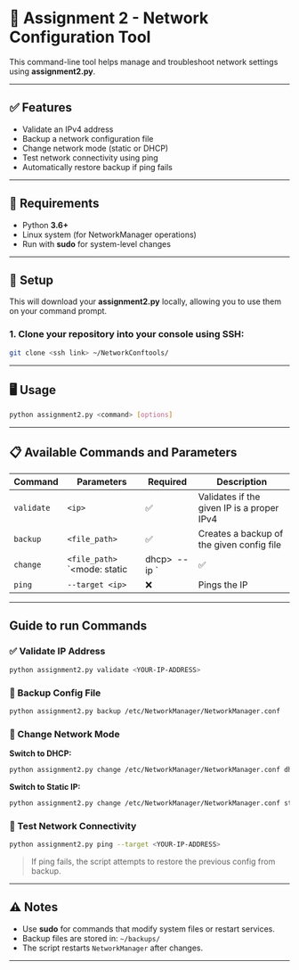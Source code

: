 # 📡 Assignment 2 - Network Configuration Tool

This command-line tool helps manage and troubleshoot network settings using **assignment2.py**.

---

## ✅ Features

- Validate an IPv4 address
- Backup a network configuration file
- Change network mode (static or DHCP)
- Test network connectivity using ping
- Automatically restore backup if ping fails

---

## 🧰 Requirements

- Python **3.6+**
- Linux system (for NetworkManager operations)
- Run with **sudo** for system-level changes

---

## 🔧 Setup

This will download your **assignment2.py** locally, allowing you to use them on your command prompt.

### 1. Clone your repository into your console using SSH:

```bash
git clone <ssh link> ~/NetworkConftools/
```

--- 

## 🖥️ Usage

```bash
python assignment2.py <command> [options]
```

---

## 📋 Available Commands and Parameters

| Command    | Parameters                                      | Required | Description                                 |
|------------|-------------------------------------------------|----------|---------------------------------------------|
| `validate` | `<ip>`                                          | ✅       | Validates if the given IP is a proper IPv4  |
| `backup`   | `<file_path>`                                   | ✅       | Creates a backup of the given config file   |
| `change`   | `<file_path>` `<mode: static|dhcp>` `--ip <ip>` | ✅       | Changes network mode (static or dhcp)       |
| `ping`     | `--target <ip>`                                 | ❌       | Pings the IP |

---

## Guide to run Commands 

### ✅ Validate IP Address

```bash
python assignment2.py validate <YOUR-IP-ADDRESS>
```

### 🛟 Backup Config File

```bash
python assignment2.py backup /etc/NetworkManager/NetworkManager.conf
```

### 🔁 Change Network Mode

**Switch to DHCP:**
```bash
python assignment2.py change /etc/NetworkManager/NetworkManager.conf dhcp
```

**Switch to Static IP:**
```bash
python assignment2.py change /etc/NetworkManager/NetworkManager.conf static --ip <YOUR-IP-ADDRESS>
```

### 📶 Test Network Connectivity

```bash
python assignment2.py ping --target <YOUR-IP-ADDRESS>
```

> If ping fails, the script attempts to restore the previous config from backup.

---

## ⚠️ Notes

- Use **sudo** for commands that modify system files or restart services.
- Backup files are stored in: `~/backups/`
- The script restarts `NetworkManager` after changes.

---
